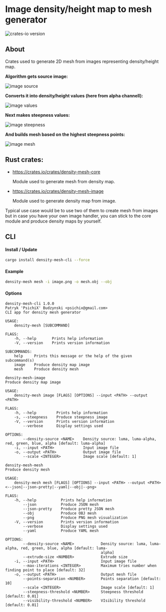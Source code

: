 # Image density/height map to mesh generator

![crates-io version](https://raster.shields.io/crates/v/density-mesh-core.png)

## About
Crates used to generate 2D mesh from images representing density/height map.

**Algorithm gets source image:**

![image source](https://raw.githubusercontent.com/PsichiX/density-mesh/master/resources/logo.png)

**Converts it into density/height values (here from alpha channell):**

![image values](https://raw.githubusercontent.com/PsichiX/density-mesh/master/resources/logo.data.png)

**Next makes steepness values:**

![image steepness](https://raw.githubusercontent.com/PsichiX/density-mesh/master/resources/logo.steepness.png)

**And builds mesh based on the highest steepness points:**

![image mesh](https://raw.githubusercontent.com/PsichiX/density-mesh/master/resources/logo.vis.png)

## Rust crates:
- https://crates.io/crates/density-mesh-core
  
  Module used to generate mesh from density map.

- https://crates.io/crates/density-mesh-image
  
  Module used to generate density map from image.

Typical use case would be to use two of them to create mesh from images but in case you have your own image handler, you can stick to the core module and produce density maps by yourself.

## CLI
#### Install / Update
```bash
cargo install density-mesh-cli --force
```

#### Example
```bash
density-mesh mesh -i image.png -o mesh.obj --obj
```

#### Options
```
density-mesh-cli 1.0.0
Patryk 'PsichiX' Budzynski <psichix@gmail.com>
CLI app for density mesh generator

USAGE:
    density-mesh [SUBCOMMAND]

FLAGS:
    -h, --help       Prints help information
    -V, --version    Prints version information

SUBCOMMANDS:
    help     Prints this message or the help of the given subcommand(s)
    image    Produce density map image
    mesh     Produce density mesh
```

```
density-mesh-image
Produce density map image

USAGE:
    density-mesh image [FLAGS] [OPTIONS] --input <PATH> --output <PATH>

FLAGS:
    -h, --help         Prints help information
    -s, --steepness    Produce steepness image
    -V, --version      Prints version information
        --verbose      Display settings used

OPTIONS:
        --density-source <NAME>    Density source: luma, luma-alpha, red, green, blue, alpha [default: luma-alpha]
    -i, --input <PATH>             Input image file
    -o, --output <PATH>            Output image file
        --scale <INTEGER>          Image scale [default: 1]
```

```
density-mesh-mesh
Produce density mesh

USAGE:
    density-mesh mesh [FLAGS] [OPTIONS] --input <PATH> --output <PATH> <--json|--json-pretty|--yaml|--obj|--png>

FLAGS:
    -h, --help           Prints help information
        --json           Produce JSON mesh
        --json-pretty    Produce pretty JSON mesh
        --obj            Produce OBJ mesh
        --png            Produce PNG mesh visualization
    -V, --version        Prints version information
        --verbose        Display settings used
        --yaml           Produce YAML mesh

OPTIONS:
        --density-source <NAME>            Density source: luma, luma-alpha, red, green, blue, alpha [default: luma-
                                           alpha]
        --extrude-size <NUMBER>            Extrude size
    -i, --input <PATH>                     Input image file
        --max-iterations <INTEGER>         Maximum tries number when finding point to place [default: 32]
    -o, --output <PATH>                    Output mesh file
        --points-separation <NUMBER>       Points separation [default: 10]
        --scale <INTEGER>                  Image scale [default: 1]
        --steepness-threshold <NUMBER>     Steepness threshold [default: 0.01]
        --visibility-threshold <NUMBER>    VIsibility threshold [default: 0.01]
```
